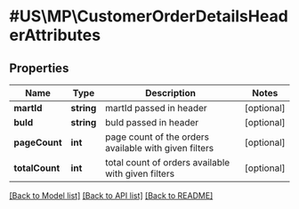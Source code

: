 # #US\MP\CustomerOrderDetailsHeaderAttributes

## Properties

Name | Type | Description | Notes
------------ | ------------- | ------------- | -------------
**martId** | **string** | martId passed in header | [optional]
**buId** | **string** | buId passed in header | [optional]
**pageCount** | **int** | page count of the orders available with given filters | [optional]
**totalCount** | **int** | total count of orders available with given filters | [optional]


[[Back to Model list]](../) [[Back to API list]](../../Api/US/MP) [[Back to README]](../../README.md)

